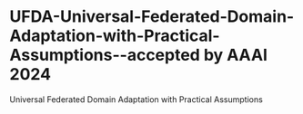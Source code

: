# UFDA-Universal-Federated-Domain-Adaptation-with-Practical-Assumptions--accepted by AAAI 2024
Universal Federated Domain Adaptation with Practical Assumptions 
